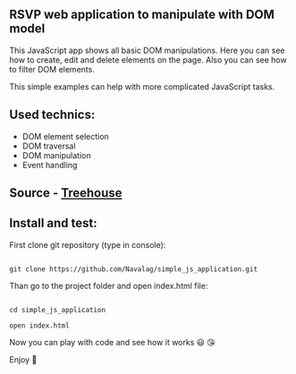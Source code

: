## RSVP web application to manipulate with DOM model

This JavaScript app shows all basic DOM manipulations.
Here you can see how to create, edit and delete elements on the page.
Also you can see how to filter DOM elements.

This simple examples can help with more complicated JavaScript tasks.

## Used technics:

- DOM element selection
- DOM traversal
- DOM manipulation
- Event handling

## Source - [Treehouse](https://teamtreehouse.com/home)

## Install and test:

First clone git repository (type in console):
```

git clone https://github.com/Navalag/simple_js_application.git

```

Than go to the project folder and open index.html file:
```

cd simple_js_application

open index.html

```

Now you can play with code and see how it works :smiley: :kissing_heart:

Enjoy :dizzy:
